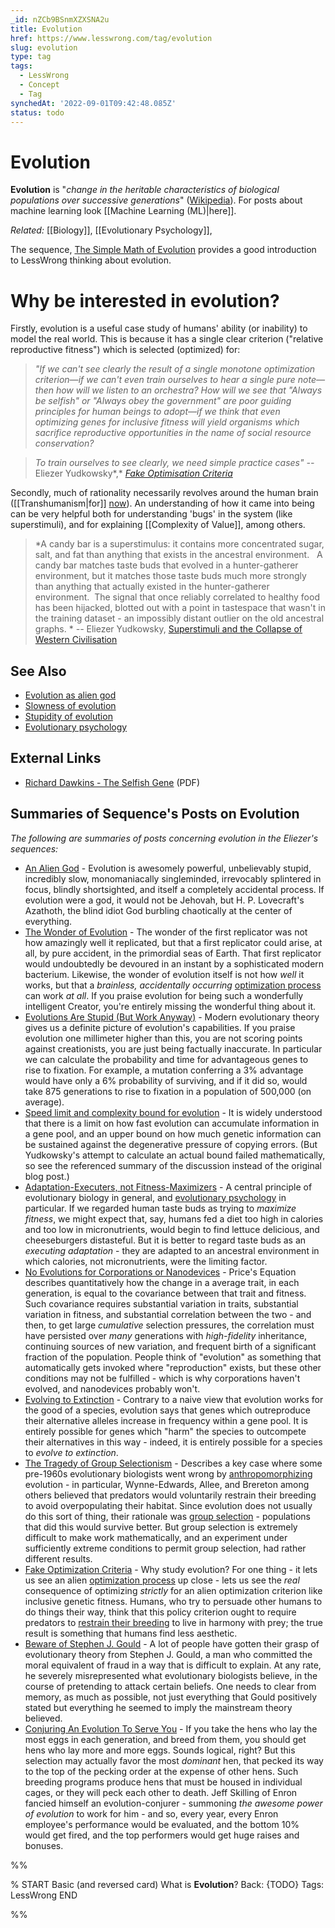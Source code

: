 ```yaml
---
_id: nZCb9BSnmXZXSNA2u
title: Evolution
href: https://www.lesswrong.com/tag/evolution
slug: evolution
type: tag
tags:
  - LessWrong
  - Concept
  - Tag
synchedAt: '2022-09-01T09:42:48.085Z'
status: todo
---
```


# Evolution

**Evolution** is "*change in the heritable characteristics of biological populations over successive generations*" ([Wikipedia](https://en.wikipedia.org/wiki/Evolution)). For posts about machine learning look [[Machine Learning  (ML)|here]].

*Related:* [[Biology]], [[Evolutionary Psychology]],

The sequence, [The Simple Math of Evolution](https://www.lesswrong.com/s/MH2b8NfWv22dBtrs8) provides a good introduction to LessWrong thinking about evolution.

Why be interested in evolution?
===============================

Firstly, evolution is a useful case study of humans' ability (or inability) to model the real world. This is because it has a single clear criterion ("relative reproductive fitness") which is selected (optimized) for:

> *"If we can't see clearly the result of a single monotone optimization criterion—if we can't even train ourselves to hear a single pure note—then how will we listen to an orchestra? How will we see that "Always be selfish" or "Always obey the government" are poor guiding principles for human beings to adopt—if we think that even optimizing genes for inclusive fitness will yield organisms which sacrifice reproductive opportunities in the name of social resource conservation?*

> *To train ourselves to see clearly, we need simple practice cases" --* Eliezer Yudkowsky*,* [*Fake Optimisation Criteria*](https://www.lesswrong.com/s/MH2b8NfWv22dBtrs8/p/i6fKszWY6gLZSX2Ey)

Secondly, much of rationality necessarily revolves around the human brain ([[Transhumanism|for]] [now](https://www.lesswrong.com/tag/mind-uploading?showPostCount=false&useTagName=false)). An understanding of how it came into being can be very helpful both for understanding 'bugs' in the system (like superstimuli), and for explaining [[Complexity of Value]], among others.

> *A candy bar is a superstimulus: it contains more concentrated sugar, salt, and fat than anything that exists in the ancestral environment.   A candy bar matches taste buds that evolved in a hunter-gatherer environment, but it matches those taste buds much more strongly than anything that actually existed in the hunter-gatherer environment.  The signal that once reliably correlated to healthy food has been hijacked, blotted out with a point in tastespace that wasn't in the training dataset - an impossibly distant outlier on the old ancestral graphs. *
> *\-\-* Eliezer Yudkowsky, [Superstimuli and the Collapse of Western Civilisation](https://www.lesswrong.com/s/MH2b8NfWv22dBtrs8/p/Jq73GozjsuhdwMLEG)

## See Also

- [Evolution as alien god](https://lessestwrong.com/tag/evolution-as-alien-god)
- [Slowness of evolution](https://lessestwrong.com/tag/slowness-of-evolution)
- [Stupidity of evolution](https://lessestwrong.com/tag/stupidity-of-evolution)
- [Evolutionary psychology](https://lessestwrong.com/tag/evolutionary-psychology)

## External Links

- [Richard Dawkins - The Selfish Gene](http://dl.dropbox.com/u/33627365/Scholarship/Selfish%20Gene%20-%20Dawkins.pdf) (PDF)

## Summaries of Sequence's Posts on Evolution

*The following are summaries of posts concerning evolution in the Eliezer's sequences:*

- [An Alien God](https://lessestwrong.com/lw/kr/an_alien_god/) \- Evolution is awesomely powerful, unbelievably stupid, incredibly slow, monomaniacally singleminded, irrevocably splintered in focus, blindly shortsighted, and itself a completely accidental process. If evolution were a god, it would not be Jehovah, but H. P. Lovecraft's Azathoth, the blind idiot God burbling chaotically at the center of everything.
- [The Wonder of Evolution](https://lessestwrong.com/lw/ks/the_wonder_of_evolution/) \- The wonder of the first replicator was not how amazingly well it replicated, but that a first replicator could arise, at all, by pure accident, in the primordial seas of Earth. That first replicator would undoubtedly be devoured in an instant by a sophisticated modern bacterium. Likewise, the wonder of evolution itself is not how *well* it works, but that a *brainless, accidentally occurring* [optimization process](https://lessestwrong.com/tag/optimization) can work *at all*. If you praise evolution for being such a wonderfully intelligent Creator, you're entirely missing the wonderful thing about it.
- [Evolutions Are Stupid (But Work Anyway)](https://lessestwrong.com/lw/kt/evolutions_are_stupid_but_work_anyway/) \- Modern evolutionary theory gives us a definite picture of evolution's capabilities. If you praise evolution one millimeter higher than this, you are not scoring points against creationists, you are just being factually inaccurate. In particular we can calculate the probability and time for advantageous genes to rise to fixation. For example, a mutation conferring a 3% advantage would have only a 6% probability of surviving, and if it did so, would take 875 generations to rise to fixation in a population of 500,000 (on average).
- [Speed limit and complexity bound for evolution](https://lessestwrong.com/tag/speed-limit-and-complexity-bound-for-evolution) \- It is widely understood that there is a limit on how fast evolution can accumulate information in a gene pool, and an upper bound on how much genetic information can be sustained against the degenerative pressure of copying errors. (But Yudkowsky's attempt to calculate an actual bound failed mathematically, so see the referenced summary of the discussion instead of the original blog post.)
- [Adaptation-Executers, not Fitness-Maximizers](https://lessestwrong.com/lw/l0/adaptationexecuters_not_fitnessmaximizers/) \- A central principle of evolutionary biology in general, and [evolutionary psychology](https://lessestwrong.com/tag/evolutionary-psychology) in particular. If we regarded human taste buds as trying to *maximize fitness*, we might expect that, say, humans fed a diet too high in calories and too low in micronutrients, would begin to find lettuce delicious, and cheeseburgers distasteful. But it is better to regard taste buds as an *executing adaptation* \- they are adapted to an ancestral environment in which calories, not micronutrients, were the limiting factor.
- [No Evolutions for Corporations or Nanodevices](https://lessestwrong.com/lw/l6/no_evolutions_for_corporations_or_nanodevices/) \- Price's Equation describes quantitatively how the change in a average trait, in each generation, is equal to the covariance between that trait and fitness. Such covariance requires substantial variation in traits, substantial variation in fitness, and substantial correlation between the two - and then, to get large *cumulative* selection pressures, the correlation must have persisted over *many* generations with *high-fidelity* inheritance, continuing sources of new variation, and frequent birth of a significant fraction of the population. People think of "evolution" as something that automatically gets invoked where "reproduction" exists, but these other conditions may not be fulfilled - which is why corporations haven't evolved, and nanodevices probably won't.
- [Evolving to Extinction](https://lessestwrong.com/lw/l5/evolving_to_extinction/) \- Contrary to a naive view that evolution works for the good of a species, evolution says that genes which outreproduce their alternative alleles increase in frequency within a gene pool. It is entirely possible for genes which "harm" the species to outcompete their alternatives in this way - indeed, it is entirely possible for a species to *evolve to extinction*.
- [The Tragedy of Group Selectionism](https://lessestwrong.com/lw/kw/the_tragedy_of_group_selectionism/) \- Describes a key case where some pre-1960s evolutionary biologists went wrong by [anthropomorphizing](https://wiki.lesswrong.com/wiki/anthropomorphizing) evolution - in particular, Wynne-Edwards, Allee, and Brereton among others believed that predators would voluntarily restrain their breeding to avoid overpopulating their habitat. Since evolution does not usually do this sort of thing, their rationale was [group selection](https://lessestwrong.com/tag/group-selection) \- populations that did this would survive better. But group selection is extremely difficult to make work mathematically, and an experiment under sufficiently extreme conditions to permit group selection, had rather different results.
- [Fake Optimization Criteria](https://lessestwrong.com/lw/kz/fake_optimization_criteria/) \- Why study evolution? For one thing - it lets us see an alien [optimization process](https://lessestwrong.com/tag/optimization) up close - lets us see the *real* consequence of optimizing *strictly* for an alien optimization criterion like inclusive genetic fitness. Humans, who try to persuade other humans to do things their way, think that this policy criterion ought to require predators to [restrain their breeding](https://lessestwrong.com/tag/group-selection) to live in harmony with prey; the true result is something that humans find less aesthetic.
- [Beware of Stephen J. Gould](https://lessestwrong.com/lw/kv/beware_of_stephen_j_gould/) \- A lot of people have gotten their grasp of evolutionary theory from Stephen J. Gould, a man who committed the moral equivalent of fraud in a way that is difficult to explain. At any rate, he severely misrepresented what evolutionary biologists believe, in the course of pretending to attack certain beliefs. One needs to clear from memory, as much as possible, not just everything that Gould positively stated but everything he seemed to imply the mainstream theory believed.
- [Conjuring An Evolution To Serve You](https://lessestwrong.com/lw/l8/conjuring_an_evolution_to_serve_you/) \- If you take the hens who lay the most eggs in each generation, and breed from them, you should get hens who lay more and more eggs. Sounds logical, right? But this selection may actually favor the most *dominant* hen, that pecked its way to the top of the pecking order at the expense of other hens. Such breeding programs produce hens that must be housed in individual cages, or they will peck each other to death. Jeff Skilling of Enron fancied himself an evolution-conjurer - summoning *the awesome power of evolution* to work for him - and so, every year, every Enron employee's performance would be evaluated, and the bottom 10% would get fired, and the top performers would get huge raises and bonuses.


%%

% START
Basic (and reversed card)
What is **Evolution**?
Back: {TODO}
Tags: LessWrong
END

%%
	
